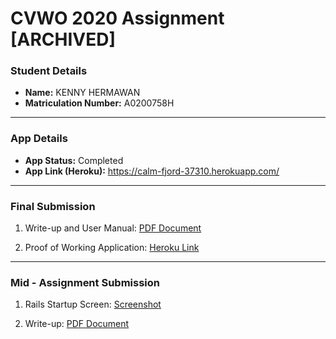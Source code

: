 # CVWO 2020 Assignment [ARCHIVED]

### Student Details
* **Name:** KENNY HERMAWAN  
* **Matriculation Number:** A0200758H
___
### App Details
* **App Status:** Completed  
* **App Link (Heroku):** https://calm-fjord-37310.herokuapp.com/
___
### Final Submission
1. Write-up and User Manual:
[PDF Document](https://github.com/kennyhw/cvwo2020/blob/master/Final%20Submission%20Write-Up%20and%20User%20Manual.pdf)

2. Proof of Working Application:
[Heroku Link](https://calm-fjord-37310.herokuapp.com/)
___
### Mid - Assignment Submission
1. Rails Startup Screen:
[Screenshot](https://github.com/kennyhw/cvwo2020/blob/master/Rails%20Startup%20Screen%20(Mid-Assignment%20Submission).jpg)

2. Write-up:
[PDF Document](https://github.com/kennyhw/cvwo2020/blob/master/Write-up%20(Mid-Assignment%20Submission).pdf)
